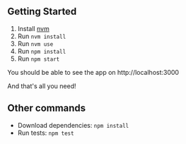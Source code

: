 ## Getting Started

1. Install [nvm](https://github.com/nvm-sh/nvm)
2. Run `nvm install`
3. Run `nvm use`
4. Run `npm install`
5. Run `npm start`

You should be able to see the app on http://localhost:3000

And that's all you need!

## Other commands

- Download dependencies: `npm install`
- Run tests: `npm test`
